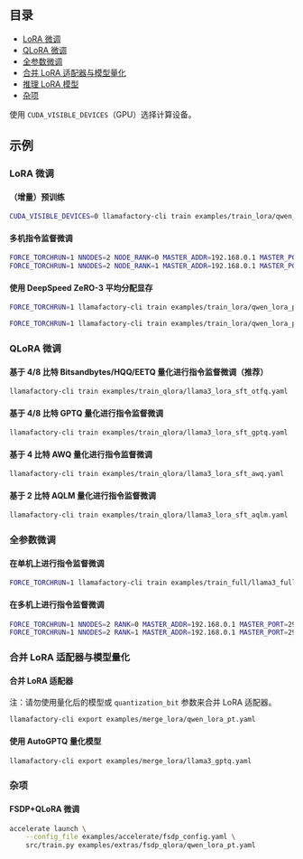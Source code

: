 ## 目录

- [LoRA 微调](#lora-微调)
- [QLoRA 微调](#qlora-微调)
- [全参数微调](#全参数微调)
- [合并 LoRA 适配器与模型量化](#合并-lora-适配器与模型量化)
- [推理 LoRA 模型](#推理-lora-模型)
- [杂项](#杂项)

使用 `CUDA_VISIBLE_DEVICES`（GPU）选择计算设备。

## 示例

### LoRA 微调

#### （增量）预训练

```bash
CUDA_VISIBLE_DEVICES=0 llamafactory-cli train examples/train_lora/qwen_lora_pt.yaml
```

#### 多机指令监督微调

```bash
FORCE_TORCHRUN=1 NNODES=2 NODE_RANK=0 MASTER_ADDR=192.168.0.1 MASTER_PORT=29500 llamafactory-cli train examples/train_lora/llama3_lora_sft.yaml
FORCE_TORCHRUN=1 NNODES=2 NODE_RANK=1 MASTER_ADDR=192.168.0.1 MASTER_PORT=29500 llamafactory-cli train examples/train_lora/llama3_lora_sft.yaml
```

#### 使用 DeepSpeed ZeRO-3 平均分配显存

```bash
FORCE_TORCHRUN=1 llamafactory-cli train examples/train_lora/qwen_lora_pt_ds0.yaml
```

```bash
FORCE_TORCHRUN=1 llamafactory-cli train examples/train_lora/qwen_lora_pt_ds3.yaml
```

### QLoRA 微调

#### 基于 4/8 比特 Bitsandbytes/HQQ/EETQ 量化进行指令监督微调（推荐）

```bash
llamafactory-cli train examples/train_qlora/llama3_lora_sft_otfq.yaml
```

#### 基于 4/8 比特 GPTQ 量化进行指令监督微调

```bash
llamafactory-cli train examples/train_qlora/llama3_lora_sft_gptq.yaml
```

#### 基于 4 比特 AWQ 量化进行指令监督微调

```bash
llamafactory-cli train examples/train_qlora/llama3_lora_sft_awq.yaml
```

#### 基于 2 比特 AQLM 量化进行指令监督微调

```bash
llamafactory-cli train examples/train_qlora/llama3_lora_sft_aqlm.yaml
```

### 全参数微调

#### 在单机上进行指令监督微调

```bash
FORCE_TORCHRUN=1 llamafactory-cli train examples/train_full/llama3_full_sft_ds3.yaml
```

#### 在多机上进行指令监督微调

```bash
FORCE_TORCHRUN=1 NNODES=2 RANK=0 MASTER_ADDR=192.168.0.1 MASTER_PORT=29500 llamafactory-cli train examples/train_full/llama3_full_sft_ds3.yaml
FORCE_TORCHRUN=1 NNODES=2 RANK=1 MASTER_ADDR=192.168.0.1 MASTER_PORT=29500 llamafactory-cli train examples/train_full/llama3_full_sft_ds3.yaml
```

### 合并 LoRA 适配器与模型量化

#### 合并 LoRA 适配器

注：请勿使用量化后的模型或 `quantization_bit` 参数来合并 LoRA 适配器。

```bash
llamafactory-cli export examples/merge_lora/qwen_lora_pt.yaml
```

#### 使用 AutoGPTQ 量化模型

```bash
llamafactory-cli export examples/merge_lora/llama3_gptq.yaml
```

### 杂项

#### FSDP+QLoRA 微调

```bash
accelerate launch \
    --config_file examples/accelerate/fsdp_config.yaml \
    src/train.py examples/extras/fsdp_qlora/qwen_lora_pt.yaml
```
